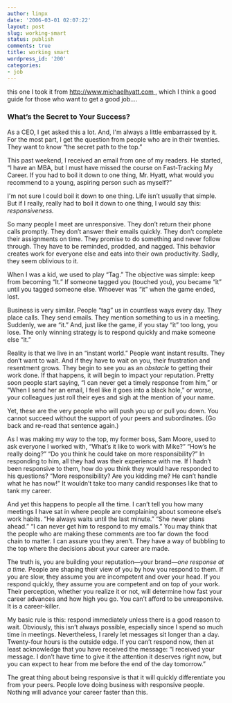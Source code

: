 ```yaml
---
author: linpx
date: '2006-03-01 02:07:22'
layout: post
slug: working-smart
status: publish
comments: true
title: working smart
wordpress_id: '200'
categories:
- job
---
```


this one I took it from [http://www.michaelhyatt.com
](http://www.michaelhyatt.com/workingsmart/2006/02/whats_the_secre.html),
which I think a good guide for those who want to get a good job....

  

### What’s the Secret to Your Success?

  

As a CEO, I get asked this a lot. And, I'm always a little embarrassed by it.
For the most part, I get the question from people who are in their twenties.
They want to know “the secret path to the top.”

This past weekend, I received an email from one of my readers. He started, “I
have an MBA, but I must have missed the course on Fast-Tracking My Career. If
you had to boil it down to one thing, Mr. Hyatt, what would you recommend to a
young, aspiring person such as myself?”

I'm not sure I could boil it down to one thing. Life isn’t usually that
simple. But if I really, really had to boil it down to one thing, I would say
this: _responsiveness._

So many people I meet are unresponsive. They don’t return their phone calls
promptly. They don’t answer their emails quickly. They don’t complete their
assignments on time. They promise to do something and never follow through.
They have to be reminded, prodded, and nagged. This behavior creates work for
everyone else and eats into their own productivity. Sadly, they seem oblivious
to it.

  

When I was a kid, we used to play “Tag.” The objective was simple: keep from
becoming “It.” If someone tagged you (touched you), you became “it” until you
tagged someone else. Whoever was “it” when the game ended, lost.

Business is very similar. People “tag” us in countless ways every day. They
place calls. They send emails. They mention something to us in a meeting.
Suddenly, we are “it.” And, just like the game, if you stay “it” too long, you
lose. The only winning strategy is to respond quickly and make someone else
“it.”

Reality is that we live in an “instant world.” People want instant results.
They don’t want to wait. And if they have to wait on you, their frustration
and resentment grows. They begin to see you as an _obstacle_ to getting their
work done. If that happens, it will begin to impact your reputation. Pretty
soon people start saying, “I can never get a timely response from him,” or
“When I send her an email, I feel like it goes into a black hole,” or worse,
your colleagues just roll their eyes and sigh at the mention of your name.

Yet, these are the very people who will push you up or pull you down. You
cannot succeed without the support of your peers and subordinates. (Go back
and re-read that sentence again.)

As I was making my way to the top, my former boss, Sam Moore, used to ask
everyone I worked with, “What’s it like to work with Mike?” “How’s he really
doing?” “Do you think he could take on more responsibility?” In responding to
him, all they had was their experience with me. If I hadn’t been responsive to
them, how do you think they would have responded to his questions? “More
responsibility? Are you kidding me? He can’t handle what he has now!” It
wouldn’t take too many candid responses like that to tank my career.

And yet this happens to people all the time. I can’t tell you how many
meetings I have sat in where people are complaining about someone else’s work
habits. “He always waits until the last minute.” “She never plans ahead.” “I
can never get him to respond to my emails.” You may think that the people who
are making these comments are too far down the food chain to matter. I can
assure you they aren’t. They have a way of bubbling to the top where the
decisions about your career are made.

The truth is, you are building your reputation—your brand—_one response at a
time._ People are shaping their view of you by how you respond to them. If you
are slow, they assume you are incompetent and over your head. If you respond
quickly, they assume you are competent and on top of your work. Their
perception, whether you realize it or not, will determine how fast your career
advances and how high you go. You can’t afford to be unresponsive. It is a
career-killer.

My basic rule is this: respond immediately unless there is a good reason to
wait. Obviously, this isn’t always possible, especially since I spend so much
time in meetings. Nevertheless, I rarely let messages sit longer than a day.
Twenty-four hours is the outside edge. If you can’t respond now, then at least
acknowledge that you have received the message: “I received your message. I
don’t have time to give it the attention it deserves right now, but you can
expect to hear from me before the end of the day tomorrow.”

The great thing about being responsive is that it will quickly differentiate
you from your peers. People love doing business with responsive people.
Nothing will advance your career faster than this.

  

